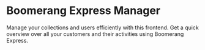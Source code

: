 # Boomerang Express Manager

Manage your collections and users efficiently with this frontend. Get a quick overview over all your customers
and their activities using Boomerang Express.
